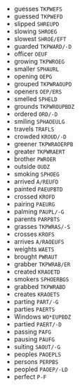 * guesses `TKPWEFS`
* guessed `TKPWEFD`
* slipped `SHREUPD`
* slowing `SHROEG`
* slowest `SHROE/EFT`
* guarded `TKPWARD/-D`
* officer `OEUF`
* growing `TKPWROEG`
* smaller `SPHAURL`
* opening `OEPG`
* grouped `TKPWRAOUPD`
* openers `OEP/ERS`
* smelled `SPHELD`
* grounds `TKPWROUPBDZ`
* ordered `ORD/-D`
* smiling `SPHAOEULG`
* travels `TRAFLS`
* crowded `KROUD/-D`
* greener `TKPWRAOERPB`
* greater `TKPWRAERT`
* brother `PWROER`
* outside `OUDZ`
* smoking `SPHOEG`
* arrived `A/REUFD`
* painted `PAEUPBTD`
* crossed `KROFD`
* pairing `PAEURG`
* palming `PAUPL/-G`
* parents `PARPBTS`
* grasses `TKPWRAS/-S`
* crosses `KROFS`
* arrives `A/RAOEUFS`
* weights `WAETS`
* brought `PWRAUT`
* grabber `TKPWRAB/ER`
* created `KRAOETD`
* smokers `SPHOERBGS`
* grabbed `TKPWRABD`
* creates `KRAOETS`
* parting `PART/-G`
* parties `PAERTS`
* Windows `WO*EUPBDZ`
* partied `PAERT/-D`
* passing `PAFG`
* pausing `PAUFG`
* suiting `SAOUT/-G`
* peoples `PAOEPLS`
* persons `PERPBS`
* peopled `PAOEP/-LD`
* perfect `P-F`
